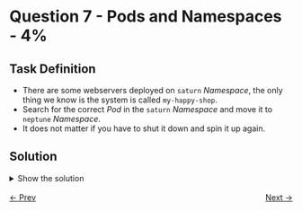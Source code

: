 # Question 7 - Pods and Namespaces - 4%

## Task Definition

- There are some webservers deployed on `saturn` *Namespace*, the only thing we know is the system is called `my-happy-shop`.
- Search for the correct *Pod* in the `saturn` *Namespace* and move it to `neptune` *Namespace*.
- It does not matter if you have to shut it down and spin it up again.

## Solution

<details>
  <summary>Show the solution</summary>

### List the Pods in saturn namespace

```shell
k -n saturn get pod
NAME                READY   STATUS    RESTARTS   AGE
webserver-sat-001   1/1     Running   0          9m18s
webserver-sat-002   1/1     Running   0          9m18s
webserver-sat-003   1/1     Running   0          9m18s
webserver-sat-004   1/1     Running   0          9m18s
webserver-sat-005   1/1     Running   0          9m18s
webserver-sat-006   1/1     Running   0          9m18s
webserver-sat-007   1/1     Running   0          9m18s
```

### Get the YAML definition of all Pods and filter by `my-happy-shop`

```shell
k -n saturn get pod -o yaml | grep my-happy-shop -A10
      description: this is the server for the E-Commerce System my-happy-shop
      kubectl.kubernetes.io/last-applied-configuration: |
        {"apiVersion":"v1","kind":"Pod","metadata":{"annotations":{"description":"this is the server for the E-Commerce System my-happy-shop"},"labels":{"id":"webserver-sat-007"},"name":"webserver-sat-007","namespace":"saturn"},"spec":{"containers":[{"image":"nginx:1.16.1-alpine","imagePullPolicy":"IfNotPresent","name":"webserver-sat"}],"restartPolicy":"Always"}}
    creationTimestamp: "2024-12-14T23:27:47Z"
    labels:
      id: webserver-sat-007
    name: webserver-sat-007
    namespace: saturn
    resourceVersion: "24286"
    uid: 59b6dfad-57f0-45dc-9678-a8835cb66cb8
  spec:
    containers:
    - image: nginx:1.16.1-alpine
```

With the output of that command probably the `webserver-sat-007` *Pod* is the one we are looking for.

### Get the YAML definition of the webserver-sat-007 Pod

```shell
k -n saturn get pod webserver-sat-007 -o yaml > 7.yaml
```

Looking at in the `annotations` there is a `description` with the following value:

`this is the server for the E-Commerce System my-happy-shop`.

```yaml
apiVersion: v1
kind: Pod
metadata:
  annotations:
    cni.projectcalico.org/containerID: 19442f19b375e0db2edbd0aa6d711333d0d0745c4791caa4eae30000ca65637c
    cni.projectcalico.org/podIP: 10.244.88.197/32
    cni.projectcalico.org/podIPs: 10.244.88.197/32
    description: this is the server for the E-Commerce System my-happy-shop
    kubectl.kubernetes.io/last-applied-configuration: |
      {"apiVersion":"v1","kind":"Pod","metadata":{"annotations":{"description":"this is the server for the E-Commerce System my-happy-shop"},"labels":{"id":"webserver-sat-007"},"name":"webserver-sat-007","namespace":"saturn"},"spec":{"containers":[{"image":"nginx:1.16.1-alpine","imagePullPolicy":"IfNotPresent","name":"webserver-sat"}],"restartPolicy":"Always"}}
  creationTimestamp: "2024-12-14T23:27:47Z"
  labels:
    id: webserver-sat-007
  name: webserver-sat-007
  namespace: saturn
  resourceVersion: "24286"
  uid: 59b6dfad-57f0-45dc-9678-a8835cb66cb8
spec:
  containers:
  - image: bitnami/nginx
    imagePullPolicy: IfNotPresent
    name: webserver-sat
    resources: {}
    terminationMessagePath: /dev/termination-log
    terminationMessagePolicy: File
    volumeMounts:
    - mountPath: /var/run/secrets/kubernetes.io/serviceaccount
      name: kube-api-access-2ttrc
      readOnly: true
```

### Change the namespace saturn to neptune in the YAML definition file

- Remove from the `7.yaml` file the `uuid` lines.
- Change `namespace: saturn` to `namespace: neptune`.
- Remove the `status` block.
- Save the file.

### Delete the existing webserver-sat-007 from saturn Namespace

```shell
k -n saturn delete pod webserver-sat-007
pod "webserver-sat-007" deleted
```

### Create the Pod webserver-sat-007 in neptune Namespace

```shell
k apply -f 7.yaml
pod/webserver-sat-007 created
```

### List the Pods in saturn Namespace

````shell
k -n saturn get pod
NAME                READY   STATUS    RESTARTS   AGE
webserver-sat-001   1/1     Running   0          26m
webserver-sat-002   1/1     Running   0          26m
webserver-sat-003   1/1     Running   0          26m
webserver-sat-004   1/1     Running   0          26m
webserver-sat-005   1/1     Running   0          26m
webserver-sat-006   1/1     Running   0          26m
````

### List the Pods in neptune Namespace

```shell
k -n neptune get pod
NAME                READY   STATUS    RESTARTS   AGE
webserver-sat-007   1/1     Running   0          66s
```

## Resources

- [Viewing and finding resources](https://kubernetes.io/docs/reference/kubectl/quick-reference/#viewing-and-finding-resources)

</details>

<br>
<div style="display: flex; justify-content: space-between;">
  <a href="06-readinessprobe.md" style="text-align: left;">&larr; Prev</a>
  <a href="08-deployments-and-rollouts.md" style="text-align: right;">Next &rarr;</a>
</div>